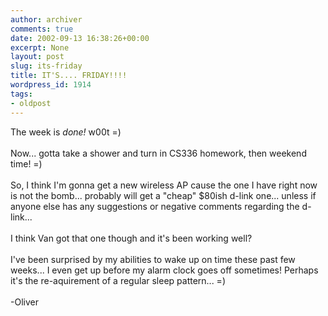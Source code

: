 ```yaml
---
author: archiver
comments: true
date: 2002-09-13 16:38:26+00:00
excerpt: None
layout: post
slug: its-friday
title: IT'S.... FRIDAY!!!!
wordpress_id: 1914
tags:
- oldpost
---
```


The week is <i>done!</i> w00t =)<br /><br />Now... gotta take a shower and turn in CS336 homework, then weekend time! =)<br /><br />So, I think I'm gonna get a new wireless AP cause the one I have right now is not the bomb... probably will get a "cheap" $80ish d-link one... unless if anyone else has any suggestions or negative comments regarding the d-link...<br /><br />I think Van got that one though and it's been working well?<br /><br />I've been surprised by my abilities to wake up on time these past few weeks... I even get up before my alarm clock goes off sometimes! Perhaps it's the re-aquirement of a regular sleep pattern... =)<br /><br />-Oliver
